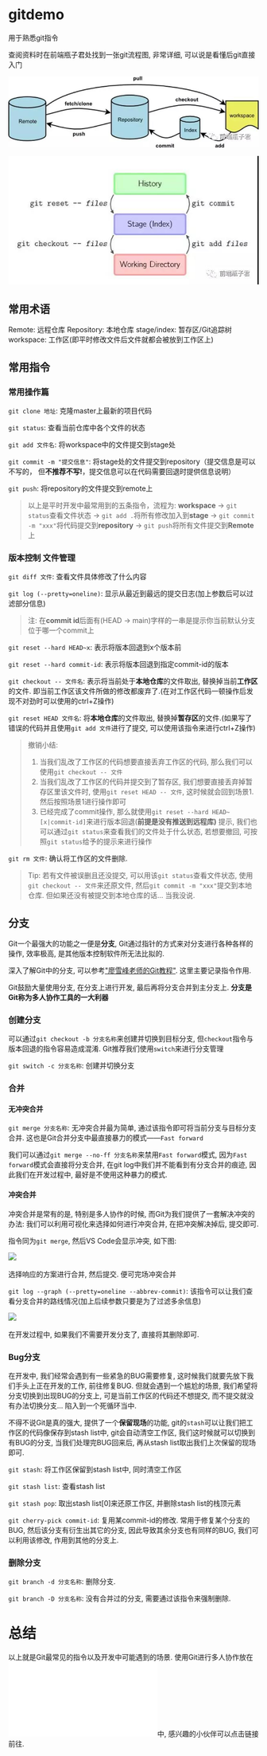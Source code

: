 # gitdemo

用于熟悉git指令

查阅资料时在前端瓶子君处找到一张git流程图, 非常详细, 可以说是看懂后git直接入门

![](./assets/git-process.jpg)

![](./assets/git指令操作图.jpg)

## 常用术语

Remote: 远程仓库
Repository: 本地仓库
stage/index: 暂存区/Git追踪树
workspace: 工作区(即平时修改文件后文件就都会被放到工作区上)

## 常用指令

### 常用操作篇

```git clone 地址```: 克隆master上最新的项目代码

```git status```: 查看当前仓库中各个文件的状态

```git add 文件名```: 将workspace中的文件提交到stage处

```git commit -m "提交信息"```: 将stage处的文件提交到repository（提交信息是可以不写的， 但**不推荐不写!**，提交信息可以在代码需要回退时提供信息说明）

```git push```: 将repository的文件提交到remote上

> 以上是平时开发中最常用到的五条指令，流程为: **workspace** -> ```git status```查看文件状态 -> ```git add .```将所有修改加入到**stage** -> ```git commit -m "xxx"```将代码提交到**repository** -> ```git push```将所有文件提交到**Remote**上

### 版本控制 文件管理

```git diff 文件```: 查看文件具体修改了什么内容

```git log (--pretty=oneline)```: 显示从最近到最远的提交日志(加上参数后可以过滤部分信息)

> 注: 在**commit id**后面有(HEAD -> main)字样的一串是提示你当前默认分支位于哪一个commit上

```git reset --hard HEAD~x```: 表示将版本回退到x个版本前

```git reset --hard commit-id```: 表示将版本回退到指定commit-id的版本

```git checkout -- 文件名```: 表示将当前处于**本地仓库**的文件取出, 替换掉当前**工作区**的文件. 即当前工作区该文件所做的修改都废弃了.(在对工作区代码一顿操作后发现不对劲时可以使用的ctrl+Z操作)

```git reset HEAD 文件名```: 将**本地仓库**的文件取出, 替换掉**暂存区**的文件.(如果写了错误的代码并且使用```git add 文件```进行了提交, 可以使用该指令来进行ctrl+Z操作)

> 撤销小结: 
> 1. 当我们乱改了工作区的代码想要直接丢弃工作区的代码, 那么我们可以使用```git checkout -- 文件```
> 2. 当我们乱改了工作区的代码并提交到了暂存区, 我们想要直接丢弃掉暂存区里该文件时, 使用```git reset HEAD -- 文件```, 这时候就会回到场景1. 然后按照场景1进行操作即可
> 3. 已经完成了commit操作, 那么就使用```git reset --hard HEAD~[x|commit-id]```来进行版本回退(**前提是没有推送到远程库)**
> 提示, 我们也可以通过```git status```来查看我们的文件处于什么状态, 若想要撤回, 可按照```git status```给予的提示来进行操作

```git rm 文件```: 确认将工作区的文件删除.

> Tip: 若有文件被误删且还没提交, 可以用该```git status```查看文件状态, 使用```git checkout -- 文件```来还原文件, 然后```git commit -m "xxx"```提交到本地仓库. 但如果还没有被提交到本地仓库的话... 当我没说.

## 分支

Git一个最强大的功能之一便是**分支**, Git通过指针的方式来对分支进行各种各样的操作, 效率极高, 是其他版本控制软件所无法比拟的.

深入了解Git中的分支, 可以参考["廖雪峰老师的Git教程"](https://www.liaoxuefeng.com/wiki/896043488029600/900003767775424). 这里主要记录指令作用.

Git鼓励大量使用分支, 在分支上进行开发, 最后再将分支合并到主分支上. **分支是Git称为多人协作工具的一大利器**

### 创建分支

可以通过```git checkout -b 分支名称```来创建并切换到目标分支, 但```checkout```指令与版本回退的指令容易造成混淆. Git推荐我们使用```switch```来进行分支管理

```git switch -c 分支名称```: 创建并切换分支


### 合并

#### 无冲突合并

```git merge 分支名称```: 无冲突合并最为简单, 通过该指令即可将当前分支与目标分支合并. 这也是Git合并分支中最直接暴力的模式——```Fast forward```

我们可以通过```git merge --no-ff 分支名称```来禁用```Fast forward```模式, 因为```Fast forward```模式会直接将分支合并, 在git log中我们并不能看到有分支合并的痕迹, 因此我们在开发过程中, 最好是不使用这种暴力的模式.

#### 冲突合并

冲突合并是常有的是, 特别是多人协作的时候, 而Git为我们提供了一套解决冲突的办法: 我们可以利用可视化来选择如何进行冲突合并, 在把冲突解决掉后, 提交即可. 

指令同为```git merge```, 然后VS Code会显示冲突, 如下图:

![](./assets/冲突合并.jpg)

选择响应的方案进行合并, 然后提交. 便可完场冲突合并

```git log --graph (--pretty=oneline --abbrev-commit)```: 该指令可以让我们查看分支合并的路线情况(加上后续参数只要是为了过滤多余信息)

![](./assets/冲突合并路线图.png)

在开发过程中, 如果我们不需要开发分支了, 直接将其删除即可. 

### Bug分支

在开发中, 我们经常会遇到有一些紧急的BUG需要修复, 这时候我们就要先放下我们手头上正在开发的工作, 前往修复BUG. 但就会遇到一个尴尬的场景, 我们希望将分支切换到出现BUG的分支上, 可是当前工作区的代码还不想提交, 而不提交就没有办法切换分支... 陷入到一个死循环当中.

不得不说Git是真的强大, 提供了一个**保留现场**的功能, git的```stash```可以让我们把工作区的代码像保存到stash list中, git会自动清空工作区, 我们这时候就可以切换到有BUG的分支, 当我们处理完BUG回来后, 再从stash list取出我们上次保留的现场即可.

```git stash```: 将工作区保留到stash list中, 同时清空工作区

```git stash list```: 查看stash list

```git stash pop```: 取出stash list[0]来还原工作区, 并删除stash list的栈顶元素

```git cherry-pick commit-id```: 复用某commit-id的修改. 常用于修复某个分支的BUG, 然后该分支有衍生出其它的分支, 因此导致其余分支也有同样的BUG, 我们可以利用该修改, 作用到其他的分支上.

### 删除分支

```git branch -d 分支名称```: 删除分支.

```git branch -D 分支名称```: 没有合并过的分支, 需要通过该指令来强制删除.

# 总结 

以上就是Git最常见的指令以及开发中可能遇到的场景. 使用Git进行多人协作放在![《如何利用git进行多人协作开发》](./如何利用git进行多人协作开发.md)中, 感兴趣的小伙伴可以点击链接前往.